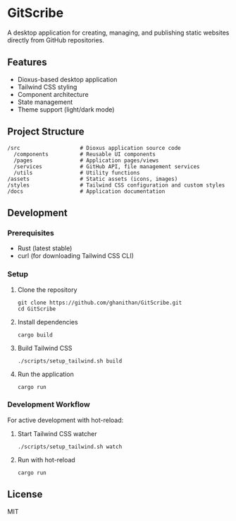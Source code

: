 # GitScribe

A desktop application for creating, managing, and publishing static websites directly from GitHub repositories.

## Features

- Dioxus-based desktop application
- Tailwind CSS styling
- Component architecture
- State management
- Theme support (light/dark mode)

## Project Structure

```
/src                   # Dioxus application source code
  /components          # Reusable UI components
  /pages               # Application pages/views
  /services            # GitHub API, file management services
  /utils               # Utility functions
/assets                # Static assets (icons, images)
/styles                # Tailwind CSS configuration and custom styles
/docs                  # Application documentation
```

## Development

### Prerequisites

- Rust (latest stable)
- curl (for downloading Tailwind CSS CLI)

### Setup

1. Clone the repository
   ```
   git clone https://github.com/ghanithan/GitScribe.git
   cd GitScribe
   ```

2. Install dependencies
   ```
   cargo build
   ```

3. Build Tailwind CSS
   ```
   ./scripts/setup_tailwind.sh build
   ```

4. Run the application
   ```
   cargo run
   ```

### Development Workflow

For active development with hot-reload:

1. Start Tailwind CSS watcher
   ```
   ./scripts/setup_tailwind.sh watch
   ```

2. Run with hot-reload
   ```
   cargo run
   ```

## License

MIT
